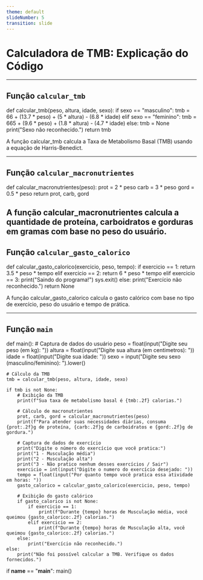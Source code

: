 ```yaml
---
theme: default
slideNumber: 5
transition: slide
---
```


# Calculadora de TMB: Explicação do Código

---

## Função `calcular_tmb`


def calcular_tmb(peso, altura, idade, sexo):
    if sexo == "masculino":
        tmb = 66 + (13.7 * peso) + (5 * altura) - (6.8 * idade)
    elif sexo == "feminino":
        tmb = 665 + (9.6 * peso) + (1.8 * altura) - (4.7 * idade)
    else:
        tmb = None
        print("Sexo não reconhecido.")
    return tmb


A função calcular_tmb calcula a Taxa de Metabolismo Basal (TMB) usando a equação de Harris-Benedict.

---
 ## Função `calcular_macronutrientes`

 def calcular_macronutrientes(peso):
    prot = 2 * peso 
    carb = 3 * peso
    gord = 0.5 * peso
    return prot, carb, gord

A função calcular_macronutrientes calcula a quantidade de proteína, carboidratos e gorduras em gramas com base no peso do usuário.
---

## Função `calcular_gasto_calorico`

def calcular_gasto_calorico(exercicio, peso, tempo):
    if exercicio == 1:
        return 3.5 * peso * tempo
    elif exercicio == 2:
        return 6 * peso * tempo
    elif exercicio == 3:
        print("Saindo do programa!")
        sys.exit()
    else:
        print("Exercício não reconhecido.")
        return None

A função calcular_gasto_calorico calcula o gasto calórico com base no tipo de exercício, peso do usuário e tempo de prática.


---

## Função `main`

def main():
    # Captura de dados do usuário
    peso = float(input("Digite seu peso (em kg): "))
    altura = float(input("Digite sua altura (em centimetros): "))
    idade = float(input("Digite sua idade: "))
    sexo = input("Digite seu sexo (masculino/feminino): ").lower()

    # Cálculo da TMB
    tmb = calcular_tmb(peso, altura, idade, sexo)

    if tmb is not None:
        # Exibição da TMB
        print(f"Sua taxa de metabolismo basal é {tmb:.2f} calorias.")

        # Cálculo de macronutrientes
        prot, carb, gord = calcular_macronutrientes(peso)
        print(f"Para atender suas necessidades diárias, consuma {prot:.2f}g de proteína, {carb:.2f}g de carboidratos e {gord:.2f}g de gordura.")

        # Captura de dados de exercício
        print("Digite o número do exercício que você pratica:")
        print("1 - Musculação média")
        print("2 - Musculação alta")
        print("3 - Não pratico nenhum desses exercícios / Sair")
        exercicio = int(input("Digite o numero do exercício desejado: "))
        tempo = float(input("Por quanto tempo você pratica essa atividade em horas: "))
        gasto_calorico = calcular_gasto_calorico(exercicio, peso, tempo)

        # Exibição do gasto calórico
        if gasto_calorico is not None:
            if exercicio == 1:
                print(f"Durante {tempo} horas de Musculação média, você queimou {gasto_calorico:.2f} calorias.")
            elif exercicio == 2:
                print(f"Durante {tempo} horas de Musculação alta, você queimou {gasto_calorico:.2f} calorias.")
        else:
            print("Exercício não reconhecido.")
    else:
        print("Não foi possível calcular a TMB. Verifique os dados fornecidos.")

if __name__ == "__main__":
    main()


